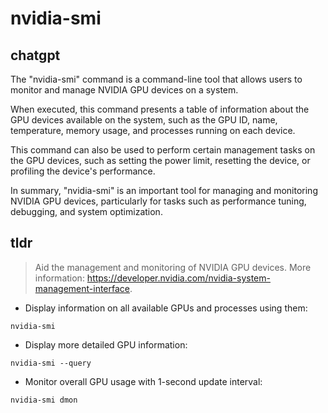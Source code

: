 # nvidia-smi 
## chatgpt 
The "nvidia-smi" command is a command-line tool that allows users to monitor and manage NVIDIA GPU devices on a system. 

When executed, this command presents a table of information about the GPU devices available on the system, such as the GPU ID, name, temperature, memory usage, and processes running on each device. 

This command can also be used to perform certain management tasks on the GPU devices, such as setting the power limit, resetting the device, or profiling the device's performance. 

In summary, "nvidia-smi" is an important tool for managing and monitoring NVIDIA GPU devices, particularly for tasks such as performance tuning, debugging, and system optimization. 

## tldr 
 
> Aid the management and monitoring of NVIDIA GPU devices.
> More information: <https://developer.nvidia.com/nvidia-system-management-interface>.

- Display information on all available GPUs and processes using them:

`nvidia-smi`

- Display more detailed GPU information:

`nvidia-smi --query`

- Monitor overall GPU usage with 1-second update interval:

`nvidia-smi dmon`
